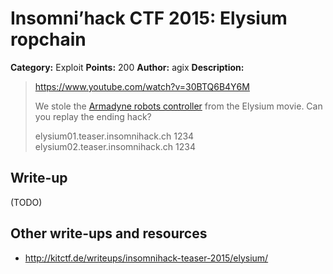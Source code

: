 # Insomni’hack CTF 2015: Elysium ropchain

**Category:** Exploit
**Points:** 200
**Author:** agix
**Description:**

> <https://www.youtube.com/watch?v=30BTQ6B4Y6M>
>
> We stole the [Armadyne robots controller](elysium_b783c103a5ad32767d40744046cc21e4.tar.gz) from the Elysium movie. Can you replay the ending hack?
>
> elysium01.teaser.insomnihack.ch 1234
> elysium02.teaser.insomnihack.ch 1234

## Write-up

(TODO)

## Other write-ups and resources

* <http://kitctf.de/writeups/insomnihack-teaser-2015/elysium/>
